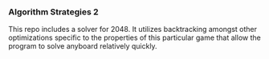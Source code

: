 ### Algorithm Strategies 2

This repo includes a solver for 2048. It utilizes backtracking amongst other optimizations specific to the properties of this particular game that allow the program to solve anyboard relatively quickly.
